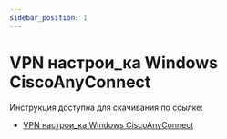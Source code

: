 ```yaml
---
sidebar_position: 1
---
```


# VPN настрои_ка Windows CiscoAnyConnect

Инструкция доступна для скачивания по ссылке:


- [VPN настрои_ка Windows CiscoAnyConnect](./wikiaz/docs/tutorial-extras/docs/vpn_win_ciscoanyconnect.pdf)
